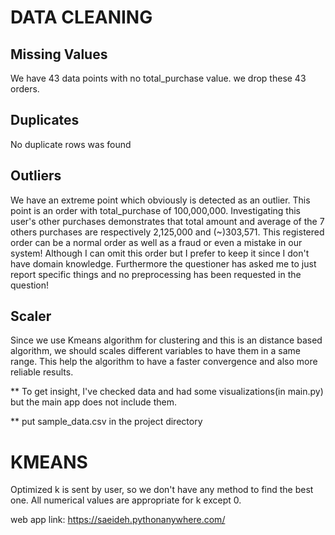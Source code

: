 # DATA CLEANING
Missing Values
----------------
We have 43 data points with no total_purchase value. we drop these 43 orders.

Duplicates
----------------
No duplicate rows was found

Outliers
----------------
We have an extreme point which obviously is detected as an outlier.
This point is an order with total_purchase of 100,000,000.
Investigating this user's other purchases demonstrates that total amount and average of the 7 others purchases
are respectively 2,125,000 and (~)303,571. This registered order can be a normal order as well as a fraud or even a mistake in our system!
Although I can omit this order but I prefer to keep it since I don't have domain knowledge.
Furthermore the questioner has asked me to just report specific things and no preprocessing has been requested in the question!

Scaler
----------------
Since we use Kmeans algorithm for clustering and this is an distance based algorithm, we should scales different 
variables to have them in a same range. This help the algorithm to have a faster convergence and also more reliable results.

** To get insight, I've checked data and had some visualizations(in main.py) but the main app does not include them.

** put sample_data.csv in the project directory

# KMEANS
Optimized k is sent by user, so we don't have any method to find the best one.
All numerical values are appropriate for k except 0.



web app link:
https://saeideh.pythonanywhere.com/
